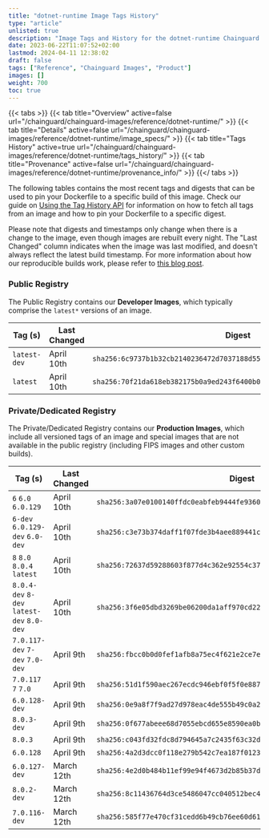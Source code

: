 ```yaml
---
title: "dotnet-runtime Image Tags History"
type: "article"
unlisted: true
description: "Image Tags and History for the dotnet-runtime Chainguard Image"
date: 2023-06-22T11:07:52+02:00
lastmod: 2024-04-11 12:38:02
draft: false
tags: ["Reference", "Chainguard Images", "Product"]
images: []
weight: 700
toc: true
---
```


{{< tabs >}}
{{< tab title="Overview" active=false url="/chainguard/chainguard-images/reference/dotnet-runtime/" >}}
{{< tab title="Details" active=false url="/chainguard/chainguard-images/reference/dotnet-runtime/image_specs/" >}}
{{< tab title="Tags History" active=true url="/chainguard/chainguard-images/reference/dotnet-runtime/tags_history/" >}}
{{< tab title="Provenance" active=false url="/chainguard/chainguard-images/reference/dotnet-runtime/provenance_info/" >}}
{{</ tabs >}}

The following tables contains the most recent tags and digests that can be used to pin your Dockerfile to a specific build of this image. Check our guide on [Using the Tag History API](/chainguard/chainguard-images/using-the-tag-history-api/) for information on how to fetch all tags from an image and how to pin your Dockerfile to a specific digest.

Please note that digests and timestamps only change when there is a change to the image, even though images are rebuilt every night. The "Last Changed" column indicates when the image was last modified, and doesn't always reflect the latest build timestamp. For more information about how our reproducible builds work, please refer to [this blog post](https://www.chainguard.dev/unchained/reproducing-chainguards-reproducible-image-builds).

### Public Registry
The Public Registry contains our **Developer Images**, which typically comprise the `latest*` versions of an image.

| Tag (s)       | Last Changed | Digest                                                                    |
|---------------|--------------|---------------------------------------------------------------------------|
|  `latest-dev` | April 10th   | `sha256:6c9737b1b32cb2140236472d7037188d55e74ad6344f550d9f0cce05aa3de73b` |
|  `latest`     | April 10th   | `sha256:70f21da618eb382175b0a9ed243f6400b007da160b8b61049ce95e01619b75a6` |


### Private/Dedicated Registry
The Private/Dedicated Registry contains our **Production Images**, which include all versioned tags of an image and special images that are not available in the public registry (including FIPS images and other custom builds).

| Tag (s)                                     | Last Changed | Digest                                                                    |
|---------------------------------------------|--------------|---------------------------------------------------------------------------|
|  `6` `6.0` `6.0.129`                        | April 10th   | `sha256:3a07e0100140ffdc0eabfeb9444fe93600e0027d9155038a8adb803c2efd1ca2` |
|  `6-dev` `6.0.129-dev` `6.0-dev`            | April 10th   | `sha256:c3e73b374daff1f07fde3b4aee889441c66452d0e8fb01e7add33fe58624c111` |
|  `8` `8.0` `8.0.4` `latest`                 | April 10th   | `sha256:72637d59288603f877d4c362e92554c3709af32bbfd0911e970cf5457326abf7` |
|  `8.0.4-dev` `8-dev` `latest-dev` `8.0-dev` | April 10th   | `sha256:3f6e05dbd3269be06200da1aff970cd2222d6c63a05f30588a89e1b249b91f9b` |
|  `7.0.117-dev` `7-dev` `7.0-dev`            | April 9th    | `sha256:fbcc0b0d0fef1afb8a75ec4f621e2ce7e1ce87c259677fe9aca3612fb89e3b85` |
|  `7.0.117` `7` `7.0`                        | April 9th    | `sha256:51d1f590aec267ecdc946ebf0f5f0e8877d78e3d7cd2db32cbff0cf08e44a7ba` |
|  `6.0.128-dev`                              | April 9th    | `sha256:0e9a8f7f9ad27d978eac4de555b49c0a2551bc80cf7e73ace8e8ed1554a0b7c1` |
|  `8.0.3-dev`                                | April 9th    | `sha256:0f677abeee68d7055ebcd655e8590ea0b7bf944a8e97fabe7d4500bcad4185b3` |
|  `8.0.3`                                    | April 9th    | `sha256:c043fd32fdc8d794645a7c2435f63c32d937fc9c2be0a49b1cfda636dc2ee46a` |
|  `6.0.128`                                  | April 9th    | `sha256:4a2d3dcc0f118e279b542c7ea187f012351df6bf9a52f1a4a08150ce28a97be2` |
|  `6.0.127-dev`                              | March 12th   | `sha256:4e2d0b484b11ef99e94f4673d2b85b37d1dec20b8098404a5d46fa5ef3ef055e` |
|  `8.0.2-dev`                                | March 12th   | `sha256:8c11436764d3ce5486047cc040512bec44630c6394cf4d0ebcbecab7dfa92110` |
|  `7.0.116-dev`                              | March 12th   | `sha256:585f77e470cf31cedd6b49cb76ee60d614ea23126f29b39196a7282c61c93b09` |

